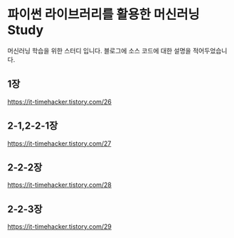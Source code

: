 # 파이썬 라이브러리를 활용한 머신러닝 Study
머신러닝 학습을 위한 스터디 입니다.
블로그에 소스 코드에 대한 설명을 적어두었습니다.

## 1장
https://it-timehacker.tistory.com/26

## 2-1,2-2-1장
https://it-timehacker.tistory.com/27

## 2-2-2장
https://it-timehacker.tistory.com/28

## 2-2-3장
https://it-timehacker.tistory.com/29
